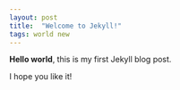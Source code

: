 ```yaml
---
layout: post
title:  "Welcome to Jekyll!"
tags: world new
---
```


**Hello world**, this is my first Jekyll blog post.

I hope you like it!